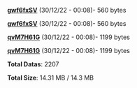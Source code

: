 [**gwf6fxSV**](/data/gwf6fxSV.txt) (30/12/22 - 00:08)- 560 bytes

[**gwf6fxSV**](/data/gwf6fxSV.txt) (30/12/22 - 00:08)- 560 bytes

[**qvM7H61G**](/data/qvM7H61G.txt) (30/12/22 - 00:08)- 1199 bytes

[**qvM7H61G**](/data/qvM7H61G.txt) (30/12/22 - 00:08)- 1199 bytes

**Total Datas**: 2207

**Total Size**: 14.31 MB / 14.3 MB